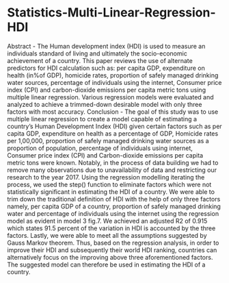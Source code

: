 # Statistics-Multi-Linear-Regression-HDI

Abstract - 
  The Human development index (HDI) is used to measure an individuals standard of living and ultimately the socio-economic achievement of a country. This paper reviews the use of alternate predictors for HDI calculation such as: per capita GDP, expenditure on health (in%of GDP), homicide rates, proportion of safely managed drinking water sources, percentage of individuals using the internet, Consumer price index (CPI) and carbon-dioxide emissions per capita metric tons using multiple linear regression. Various regression models were evaluated and analyzed to achieve a trimmed-down desirable model with only three factors with most accuracy.
Conclusion -
  The goal of this study was to use multiple linear regression to create a model capable of estimating a country’s Human Development Index (HDI) given certain factors such as per capita GDP, expenditure on health as a percentage of GDP, Homicide rates per 1,00,000, proportion of safely managed drinking water sources as a proportion of population, percentage of individuals using internet, Consumer price index (CPI) and Carbon-dioxide emissions per capita metric tons were known. Notably, in the process of data building we had to remove many observations due to unavailability of data and restricting our research to the year 2017. Using the regression modelling iterating the process, we used the step() function to eliminate factors which were not statistically significant in estimating the HDI of a country. We were able to trim down the traditional definition of HDI with the help of only three factors namely, per capita GDP of a country, proportion of safely managed drinking water and percentage of individuals using the internet using the regression model as evident in model 3 fig.7. We achieved an adjusted R2 of 0.915 which states 91.5 percent of the variation in HDI is accounted by the three factors. Lastly, we were able to meet all the assumptions suggested by Gauss Markov theorem. Thus, based on the regression analysis, in order to improve their HDI and subsequently their world HDI ranking, countries can alternatively focus on the improving above three aforementioned factors. The suggested model can therefore be used in estimating the HDI of a country.
